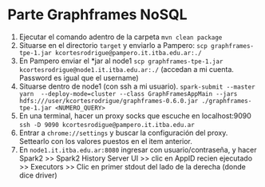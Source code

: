 # Parte Graphframes NoSQL
1. Ejecutar el comando adentro de la carpeta
`mvn clean package`
2. Situarse en el directorio `target` y enviarlo a Pampero:
`scp graphframes-tpe-1.jar kcortesrodrigue@pampero.it.itba.edu.ar:./`
3. En Pampero enviar el *jar al node1 
`scp graphframes-tpe-1.jar kcortesrodrigue@node1.it.itba.edu.ar:./` 
(accedan a mi cuenta. Password es igual que el username)
4. Situarse dentro de node1 (con ssh a mi usuario).
`spark-submit --master yarn  --deploy-mode=cluster --class GraphFramesAppMain --jars hdfs:///user/kcortesrodrigue/graphframes-0.6.0.jar ./graphframes-tpe-1.jar <NUMERO_QUERY>`
5. En una terminal, hacer un proxy socks que escuche en localhost:9090
`ssh -D 9090 kcortesrodigue@pampero.it.itba.edu.ar`
6. Entrar a `chrome://settings` y buscar la configuración del proxy. Settearlo con los valores puestos en el item anterior.
7. En `node1.it.itba.edu.ar:8080` ingresar con usuario/contraseña, y hacer
Spark2 >> Spark2 History Server UI >> clic en AppID recien ejecutado >> Executors >> Clic en primer stdout del lado de la derecha (donde dice driver)

